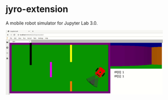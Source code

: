 # jyro-extension

A mobile robot simulator for Jupyter Lab 3.0.

![Jyro Panel](./docs/jyro-panel.gif)

